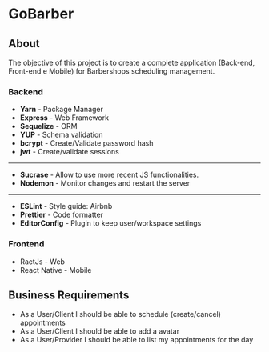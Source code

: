 # GoBarber

## About
The objective of this project is to create a complete application (Back-end, Front-end e Mobile) for Barbershops scheduling management.

### Backend

- **Yarn** - Package Manager
- **Express** - Web Framework
- **Sequelize** -  ORM
- **YUP** - Schema validation
- **bcrypt** - Create/Validate password hash
- **jwt** - Create/validate sessions
___

- **Sucrase** - Allow to use more recent JS functionalities.
- **Nodemon** - Monitor changes and restart the server
___
- **ESLint** - Style guide: Airbnb
- **Prettier** - Code formatter
- **EditorConfig** - Plugin to keep user/workspace settings

### Frontend
- RactJs - Web
- React Native - Mobile


## Business Requirements
- As a User/Client I should be able to schedule (create/cancel) appointments
- As a User/Client I should be able to add a avatar
- As a User/Provider I should be able to list my appointments for the day

